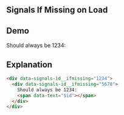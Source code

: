 ## Signals If Missing on Load

## Demo

<div data-signals-id__ifmissing="1234">
  <div data-signals-id__ifmissing="5678">
    Should always be 1234:
    <span data-text="$id" class="text-primary font-bold"></span>
  </div>
</div>

## Explanation

```html
<div data-signals-id__ifmissing="1234">
  <div data-signals-id__ifmissing="5678">
    Should always be 1234:
    <span data-text="$id"></span>
  </div>
</div>
```